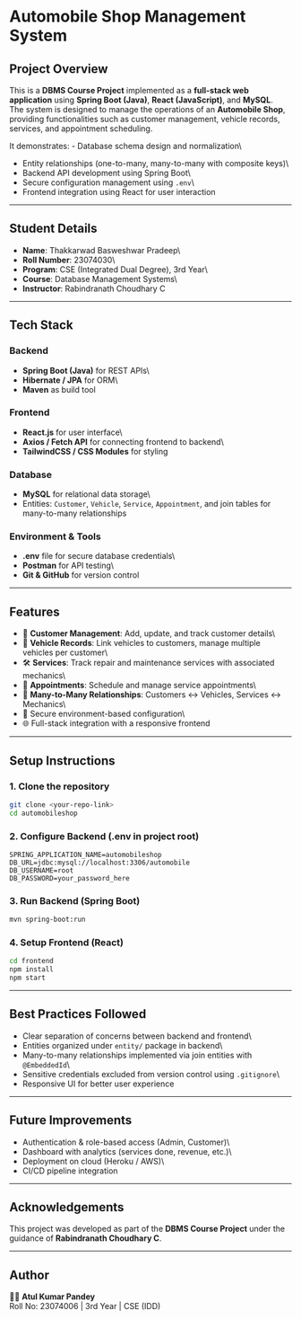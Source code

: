 # Automobile Shop Management System

## Project Overview

This is a **DBMS Course Project** implemented as a **full-stack web
application** using **Spring Boot (Java)**, **React (JavaScript)**, and
**MySQL**.\
The system is designed to manage the operations of an **Automobile
Shop**, providing functionalities such as customer management, vehicle
records, services, and appointment scheduling.

It demonstrates: - Database schema design and normalization\
- Entity relationships (one-to-many, many-to-many with composite keys)\
- Backend API development using Spring Boot\
- Secure configuration management using `.env`\
- Frontend integration using React for user interaction

------------------------------------------------------------------------

## Student Details

-   **Name**: Thakkarwad Basweshwar Pradeep\
-   **Roll Number**: 23074030\
-   **Program**: CSE (Integrated Dual Degree), 3rd Year\
-   **Course**: Database Management Systems\
-   **Instructor**: Rabindranath Choudhary C

------------------------------------------------------------------------

## Tech Stack

### Backend

-   **Spring Boot (Java)** for REST APIs\
-   **Hibernate / JPA** for ORM\
-   **Maven** as build tool

### Frontend

-   **React.js** for user interface\
-   **Axios / Fetch API** for connecting frontend to backend\
-   **TailwindCSS / CSS Modules** for styling

### Database

-   **MySQL** for relational data storage\
-   Entities: `Customer`, `Vehicle`, `Service`, `Appointment`, and join
    tables for many-to-many relationships

### Environment & Tools

-   **.env** file for secure database credentials\
-   **Postman** for API testing\
-   **Git & GitHub** for version control

------------------------------------------------------------------------

## Features

-   👤 **Customer Management**: Add, update, and track customer details\
-   🚗 **Vehicle Records**: Link vehicles to customers, manage multiple
    vehicles per customer\
-   🛠 **Services**: Track repair and maintenance services with
    associated mechanics\
-   📅 **Appointments**: Schedule and manage service appointments\
-   🔗 **Many-to-Many Relationships**: Customers ↔ Vehicles, Services ↔
    Mechanics\
-   🔐 Secure environment-based configuration\
-   🌐 Full-stack integration with a responsive frontend

------------------------------------------------------------------------

## Setup Instructions

### 1. Clone the repository

``` bash
git clone <your-repo-link>
cd automobileshop
```

### 2. Configure Backend (.env in project root)

``` env
SPRING_APPLICATION_NAME=automobileshop
DB_URL=jdbc:mysql://localhost:3306/automobile
DB_USERNAME=root
DB_PASSWORD=your_password_here
```

### 3. Run Backend (Spring Boot)

``` bash
mvn spring-boot:run
```

### 4. Setup Frontend (React)

``` bash
cd frontend
npm install
npm start
```

------------------------------------------------------------------------

## Best Practices Followed

-   Clear separation of concerns between backend and frontend\
-   Entities organized under `entity/` package in backend\
-   Many-to-many relationships implemented via join entities with
    `@EmbeddedId`\
-   Sensitive credentials excluded from version control using
    `.gitignore`\
-   Responsive UI for better user experience

------------------------------------------------------------------------

## Future Improvements

-   Authentication & role-based access (Admin, Customer)\
-   Dashboard with analytics (services done, revenue, etc.)\
-   Deployment on cloud (Heroku / AWS)\
-   CI/CD pipeline integration

------------------------------------------------------------------------

## Acknowledgements

This project was developed as part of the **DBMS Course Project** under
the guidance of **Rabindranath Choudhary C**.

------------------------------------------------------------------------

## Author

👨‍💻 **Atul Kumar Pandey**\
Roll No: 23074006 \| 3rd Year \| CSE (IDD)
